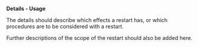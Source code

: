 **Details - Usage**

The details should describe which effects a restart has, or which procedures are to be considered with a restart.

Further descriptions of the scope of the restart should also be added here.
